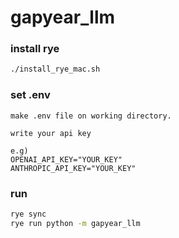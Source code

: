 # gapyear_llm


### install rye
```sh
./install_rye_mac.sh
```

### set .env
```
make .env file on working directory.

write your api key

e.g)
OPENAI_API_KEY="YOUR_KEY"
ANTHROPIC_API_KEY="YOUR_KEY"
```

### run
```sh
rye sync
rye run python -m gapyear_llm
```
